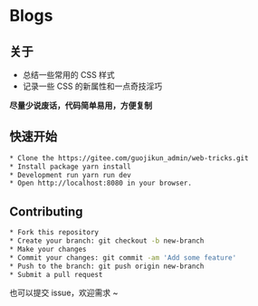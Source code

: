# Blogs

## 关于

- 总结一些常用的 CSS 样式
- 记录一些 CSS 的新属性和一点奇技淫巧

**尽量少说废话，代码简单易用，方便复制**

<el-alert
    title="talk is cheap show me the code"
    type="success"
    :closable="false">
</el-alert>

## 快速开始

```bash
* Clone the https://gitee.com/guojikun_admin/web-tricks.git
* Install package yarn install
* Development run yarn run dev
* Open http://localhost:8080 in your browser.
```

## Contributing

```bash
* Fork this repository
* Create your branch: git checkout -b new-branch
* Make your changes
* Commit your changes: git commit -am 'Add some feature'
* Push to the branch: git push origin new-branch
* Submit a pull request
```

也可以提交 issue，欢迎需求 ~
